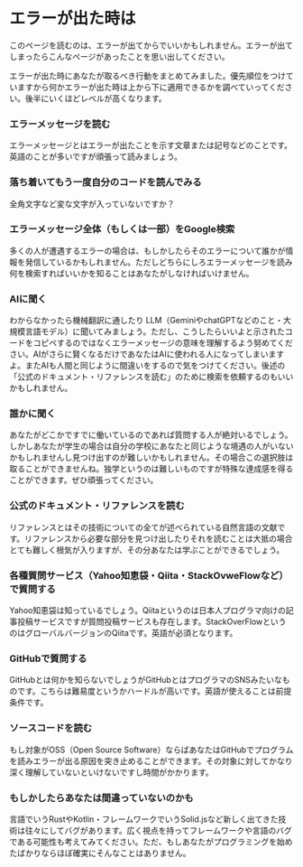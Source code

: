 # エラーが出た時は

このページを読むのは、エラーが出てからでいいかもしれません。エラーが出てしまったらこんなページがあったことを思い出してください。

エラーが出た時にあなたが取るべき行動をまとめてみました。優先順位をつけていますから何かエラーが出た時は上から下に適用できるかを調べていってください。後半にいくほどレベルが高くなります。

### エラーメッセージを読む
エラーメッセージとはエラーが出たことを示す文章または記号などのことです。英語のことが多いですが頑張って読みましょう。

### 落ち着いてもう一度自分のコードを読んでみる
全角文字など変な文字が入っていないですか？

### エラーメッセージ全体（もしくは一部）をGoogle検索
多くの人が遭遇するエラーの場合は、もしかしたらそのエラーについて誰かが情報を発信しているかもしれません。ただしどちらにしろエラーメッセージを読み何を検索すればいいかを知ることはあなたがしなければいけません。

### AIに聞く
わからなかったら機械翻訳に通したり LLM（GeminiやchatGPTなどのこと・大規模言語モデル）に聞いてみましょう。ただし、こうしたらいいよと示されたコードをコピペするのではなくエラーメッセージの意味を理解するよう努めてください。AIがさらに賢くなるだけであなたはAIに使われる人になってしまいますよ。またAIも人間と同じように間違いをするので気をつけてください。後述の「公式のドキュメント・リファレンスを読む」のために検索を依頼するのもいいかもしれません。

### 誰かに聞く
あなたがどこかですでに働いているのであれば質問する人が絶対いるでしょう。しかしあなたが学生の場合は自分の学校にあなたと同じような境遇の人がいないかもしれませんし見つけ出すのが難しいかもしれません。その場合この選択肢は取ることができませんね。独学というのは難しいものですが特殊な達成感を得ることができます。ぜひ頑張ってください。

### 公式のドキュメント・リファレンスを読む
リファレンスとはその技術についての全てが述べられている自然言語の文献です。リファレンスから必要な部分を見つけ出したりそれを読むことは大抵の場合とても難しく根気が入りますが、その分あなたは学ぶことができるでしょう。

### 各種質問サービス（Yahoo知恵袋・Qiita・StackOvweFlowなど）で質問する
Yahoo知恵袋は知っているでしょう。Qiitaというのは日本人プログラマ向けの記事投稿サービスですが質問投稿サービスも存在します。StackOverFlowというのはグローバルバージョンのQiitaです。英語が必須となります。

### GitHubで質問する
GitHubとは何かを知らないでしょうがGitHubとはプログラマのSNSみたいなものです。こちらは難易度というかハードルが高いです。英語が使えることは前提条件です。

### ソースコードを読む
もし対象がOSS（Open Source Software）ならばあなたはGitHubでプログラムを読みエラーが出る原因を突き止めることができます。その対象に対してかなり深く理解していないといけないですし時間がかかります。

### もしかしたらあなたは間違っていないのかも
言語でいうRustやKotlin・フレームワークでいうSolid.jsなど新しく出てきた技術は往々にしてバグがあります。広く視点を持ってフレームワークや言語のバグである可能性も考えてみてください。ただ、もしあなたがプログラミングを始めたばかりならほぼ確実にそんなことはありません。
